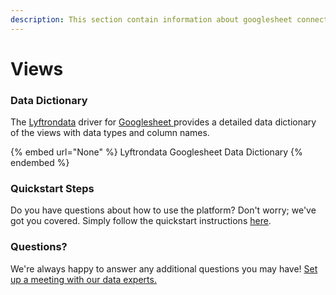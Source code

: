 ```yaml
---
description: This section contain information about googlesheet connector views information
---
```


# Views

### Data Dictionary

The [Lyftrondata](https://www.lyftrondata.com/) driver for [Googlesheet](None/)[ ](https://www.lyftrondata.com/integration/googlesheet/)provides a detailed data dictionary of the views with data types and column names.

{% embed url="None" %}
Lyftrondata Googlesheet Data Dictionary
{% endembed %}

### Quickstart Steps

Do you have questions about how to use the platform? Don't worry; we've got you covered. Simply follow the quickstart instructions [here](../README.md).

### Questions? <a href="#questions" id="questions"></a>

We're always happy to answer any additional questions you may have! [Set up a meeting with our data experts.](https://www.lyftrondata.com/book-a-meeting/)


